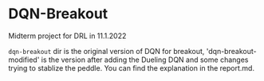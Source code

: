 # DQN-Breakout
Midterm project for DRL in 11.1.2022

`dqn-breakout` dir is the original version of DQN for breakout, 'dqn-breakout-modified' is the version after adding the Dueling DQN and some changes trying to stablize the peddle. You can find the explanation in the report.md.
